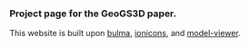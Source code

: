 ### Project page for the GeoGS3D paper.

This website is built upon [bulma](https://bulma.io/), [ionicons](https://ionic.io/ionicons/), and [model-viewer](https://modelviewer.dev/).

